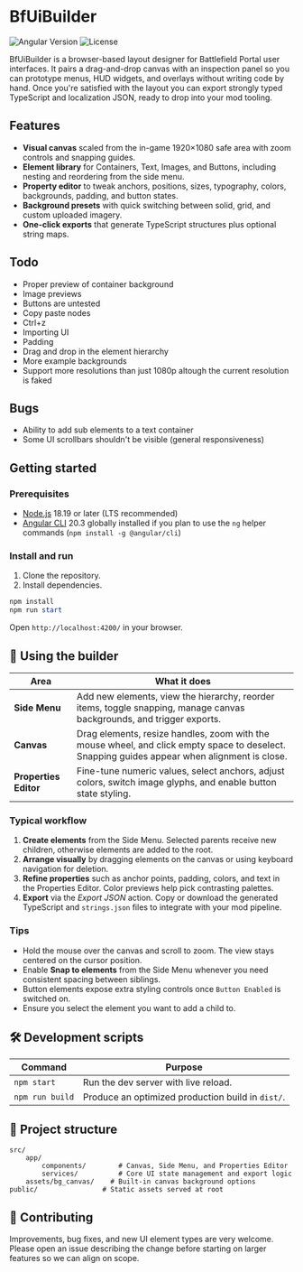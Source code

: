 # BfUiBuilder

![Angular Version](https://img.shields.io/badge/angular-20.3-cc0000?logo=angular&logoColor=white)
![License](https://img.shields.io/badge/license-TBD-lightgrey)

BfUiBuilder is a browser-based layout designer for Battlefield Portal user interfaces. It pairs a drag-and-drop canvas with an inspection panel so you can prototype menus, HUD widgets, and overlays without writing code by hand. Once you're satisfied with the layout you can export strongly typed TypeScript and localization JSON, ready to drop into your mod tooling.

## Features

- **Visual canvas** scaled from the in-game 1920×1080 safe area with zoom controls and snapping guides.
- **Element library** for Containers, Text, Images, and Buttons, including nesting and reordering from the side menu.
- **Property editor** to tweak anchors, positions, sizes, typography, colors, backgrounds, padding, and button states.
- **Background presets** with quick switching between solid, grid, and custom uploaded imagery.
- **One-click exports** that generate TypeScript structures plus optional string maps.

## Todo

- Proper preview of container background
- Image previews
- Buttons are untested
- Copy paste nodes
- Ctrl+z
- Importing UI
- Padding
- Drag and drop in the element hierarchy
- More example backgrounds
- Support more resolutions than just 1080p altough the current resolution is faked

## Bugs
- Ability to add sub elements to a text container
- Some UI scrollbars shouldn't be visible (general responsiveness)

## Getting started

### Prerequisites

- [Node.js](https://nodejs.org/) 18.19 or later (LTS recommended)
- [Angular CLI](https://angular.dev/tools/cli) 20.3 globally installed if you plan to use the `ng` helper commands (`npm install -g @angular/cli`)

### Install and run

1. Clone the repository.
2. Install dependencies.

```powershell
npm install
npm run start
```
Open `http://localhost:4200/` in your browser.

## 🧭 Using the builder

| Area | What it does |
| --- | --- |
| **Side Menu** | Add new elements, view the hierarchy, reorder items, toggle snapping, manage canvas backgrounds, and trigger exports. |
| **Canvas** | Drag elements, resize handles, zoom with the mouse wheel, and click empty space to deselect. Snapping guides appear when alignment is close. |
| **Properties Editor** | Fine-tune numeric values, select anchors, adjust colors, switch image glyphs, and enable button state styling. |

### Typical workflow

1. **Create elements** from the Side Menu. Selected parents receive new children, otherwise elements are added to the root.
2. **Arrange visually** by dragging elements on the canvas or using keyboard navigation for deletion.
3. **Refine properties** such as anchor points, padding, colors, and text in the Properties Editor. Color previews help pick contrasting palettes.
5. **Export** via the *Export JSON* action. Copy or download the generated TypeScript and `strings.json` files to integrate with your mod pipeline.

### Tips

- Hold the mouse over the canvas and scroll to zoom. The view stays centered on the cursor position.
- Enable **Snap to elements** from the Side Menu whenever you need consistent spacing between siblings.
- Button elements expose extra styling controls once `Button Enabled` is switched on.
- Ensure you select the element you want to add a child to.

## 🛠️ Development scripts

| Command | Purpose |
| --- | --- |
| `npm start` | Run the dev server with live reload. |
| `npm run build` | Produce an optimized production build in `dist/`. |

## 📁 Project structure

```
src/
	app/
		components/        # Canvas, Side Menu, and Properties Editor
		services/          # Core UI state management and export logic
	assets/bg_canvas/    # Built-in canvas background options
public/                # Static assets served at root
```

## 🤝 Contributing

Improvements, bug fixes, and new UI element types are very welcome. Please open an issue describing the change before starting on larger features so we can align on scope.
